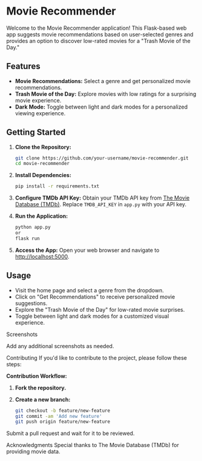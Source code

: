 # Movie Recommender

Welcome to the Movie Recommender application! This Flask-based web app suggests movie recommendations based on user-selected genres and provides an option to discover low-rated movies for a "Trash Movie of the Day."

## Features

- **Movie Recommendations:** Select a genre and get personalized movie recommendations.
- **Trash Movie of the Day:** Explore movies with low ratings for a surprising movie experience.
- **Dark Mode:** Toggle between light and dark modes for a personalized viewing experience.

## Getting Started

1. **Clone the Repository:**

   ```bash
   git clone https://github.com/your-username/movie-recommender.git
   cd movie-recommender

2. **Install Dependencies:**

   ```bash
   pip install -r requirements.txt
   ```

3. **Configure TMDb API Key:**
    Obtain your TMDb API key from [The Movie Database (TMDb)](https://www.themoviedb.org/documentation/api).
    Replace `TMDB_API_KEY` in `app.py` with your API key.

4. **Run the Application:**

   ```bash
   python app.py
   or
   flask run
   ```

5. **Access the App:**
   Open your web browser and navigate to [http://localhost:5000](http://localhost:5000).

## Usage

- Visit the home page and select a genre from the dropdown.
- Click on "Get Recommendations" to receive personalized movie suggestions.
- Explore the "Trash Movie of the Day" for low-rated movie surprises.
- Toggle between light and dark modes for a customized visual experience.

Screenshots

Add any additional screenshots as needed.

Contributing
If you'd like to contribute to the project, please follow these steps:

**Contribution Workflow:**

1. **Fork the repository.**
2. **Create a new branch:**

   ```bash
   git checkout -b feature/new-feature
   git commit -am 'Add new feature'
   git push origin feature/new-feature
    ```

Submit a pull request and wait for it to be reviewed.

Acknowledgments
Special thanks to The Movie Database (TMDb) for providing movie data.
